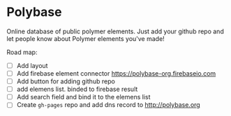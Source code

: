 Polybase
========

Online database of public polymer elements.
Just add your github repo and let people know about Polymer elements you've made!

Road map:
- [ ] Add layout
- [ ] Add firebase element connector https://polybase-org.firebaseio.com
- [ ] Add button for adding github repo
- [ ] add elemens list. binded to firebase result
- [ ] Add search field and bind it to the elemens list
- [ ] Create `gh-pages` repo and add dns record to http://polybase.org
